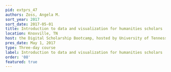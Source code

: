 ```yaml
---
pid: extprs_47
authors: Zoss, Angela M.
sort_year: 2017
sort_date: 2017-05-01
title: Introduction to data and visualization for humanities scholars
location: Knoxville, TN
host: the Digital Scholarship Bootcamp, hosted by University of Tennessee, Knoxville
pres_date: May 1, 2017
type: Three-day course
label: Introduction to data and visualization for humanities scholars
order: '08'
featured: true
---
```

